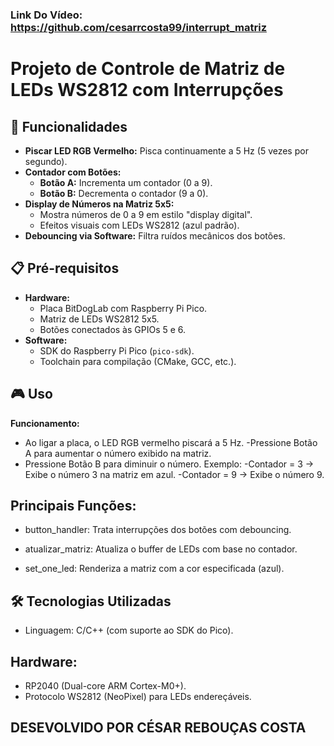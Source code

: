 ### Link Do Vídeo: https://github.com/cesarrcosta99/interrupt_matriz
# Projeto de Controle de Matriz de LEDs WS2812 com Interrupções

## 🚀 Funcionalidades

- **Piscar LED RGB Vermelho:** Pisca continuamente a 5 Hz (5 vezes por segundo).
- **Contador com Botões:**
  - **Botão A:** Incrementa um contador (0 a 9).
  - **Botão B:** Decrementa o contador (9 a 0).
- **Display de Números na Matriz 5x5:**
  - Mostra números de 0 a 9 em estilo "display digital".
  - Efeitos visuais com LEDs WS2812 (azul padrão).
- **Debouncing via Software:** Filtra ruídos mecânicos dos botões.

## 📋 Pré-requisitos

- **Hardware:**
  - Placa BitDogLab com Raspberry Pi Pico.
  - Matriz de LEDs WS2812 5x5.
  - Botões conectados às GPIOs 5 e 6.
- **Software:**
  - SDK do Raspberry Pi Pico (`pico-sdk`).
  - Toolchain para compilação (CMake, GCC, etc.).

## 🎮 Uso
**Funcionamento:**

- Ao ligar a placa, o LED RGB vermelho piscará a 5 Hz.
-Pressione Botão A para aumentar o número exibido na matriz.
- Pressione Botão B para diminuir o número.
  Exemplo:
-Contador = 3 → Exibe o número 3 na matriz em azul.
-Contador = 9 → Exibe o número 9.

## Principais Funções:
- button_handler: Trata interrupções dos botões com debouncing.

- atualizar_matriz: Atualiza o buffer de LEDs com base no contador.

- set_one_led: Renderiza a matriz com a cor especificada (azul).

## 🛠️ Tecnologias Utilizadas
- Linguagem: C/C++ (com suporte ao SDK do Pico).
## Hardware:
- RP2040 (Dual-core ARM Cortex-M0+).
- Protocolo WS2812 (NeoPixel) para LEDs endereçáveis.

## DESEVOLVIDO POR CÉSAR REBOUÇAS COSTA
